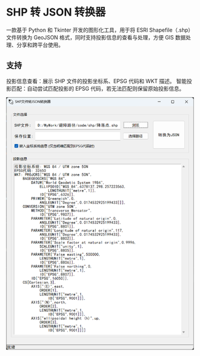 # SHP 转 JSON 转换器
一款基于 Python 和 Tkinter 开发的图形化工具，用于将 ESRI Shapefile（.shp）文件转换为 GeoJSON 格式，同时支持投影信息的查看与处理，方便 GIS 数据处理、分享和跨平台使用。
  
## 支持
  
投影信息查看：展示 SHP 文件的投影坐标系、EPSG 代码和 WKT 描述。
智能投影匹配：自动尝试匹配投影的 EPSG 代码，若无法匹配则保留原始投影信息。

![alt text](example.png)
